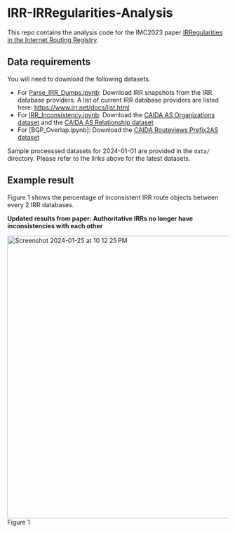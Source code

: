 # IRR-IRRegularities-Analysis

This repo contains the analysis code for the IMC2023 paper [IRRegularities in the Internet Routing Registry](https://www.caida.org/catalog/papers/2023_irregularities_in_internet_routing_registry/irregularities_in_internet_routing_registry.pdf).

## Data requirements

You will need to download the following datasets.

- For [Parse_IRR_Dumps.ipynb](https://github.com/CAIDA/IRR-IRRegularities-Analysis/blob/main/Parse_IRR_Dump.ipynb): Download IRR snapshots from the IRR database providers. A list of current IRR database providers are listed here: https://www.irr.net/docs/list.html
- For [IRR_Inconsistency.ipynb](https://github.com/CAIDA/IRR-IRRegularities-Analysis/blob/main/IRR_Inconsistency.ipynb): Download the [CAIDA AS Organizations dataset](https://www.caida.org/catalog/datasets/as-organizations/) and the [CAIDA AS Relationship dataset](https://www.caida.org/catalog/datasets/as-relationships/)
- For [BGP_Overlap.ipynb]: Download the [CAIDA Routeviews Prefix2AS dataset](https://www.caida.org/catalog/datasets/routeviews-prefix2as/)

Sample proceessed datasets for 2024-01-01 are provided in the `data/` directory. Please refer to the links above for the latest datasets.

## Example result

Figure 1 shows the percentage of inconsistent IRR route objects between every 2 IRR databases.  

**Updated results from paper: Authoritative IRRs no longer have inconsistencies with each other**

<img width="644" alt="Screenshot 2024-01-25 at 10 12 25 PM" src="https://github.com/CAIDA/IRR-IRRegularities-Analysis/assets/16662254/a010ebbc-49cd-490b-803d-c1bdee446595">
Figure 1
